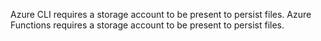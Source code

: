 Azure CLI requires a storage account to be present to persist files.
Azure Functions requires a storage account to be present to persist files.
